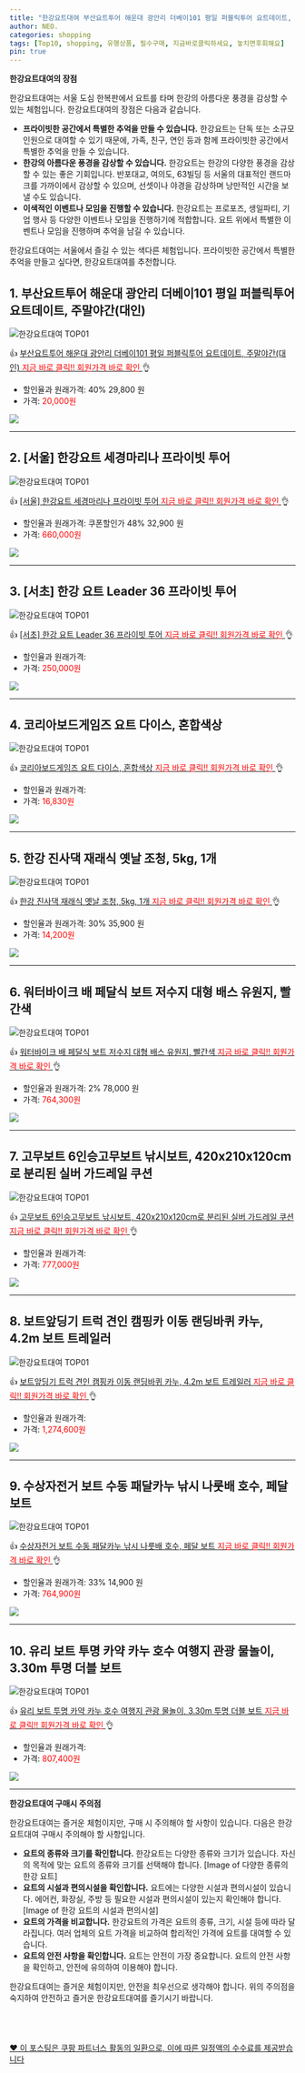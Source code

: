 ```yaml
---
title: "한강요트대여 부산요트투어 해운대 광안리 더베이101 평일 퍼블릭투어 요트데이트, 주말야간(대인) 필수 필요 추천 제품 비교 최저 가격 비교 장점 구매 후기 구매평"
author: NEO.
categories: shopping
tags: [Top10, shopping, 유행상품, 필수구매, 지금바로클릭하세요, 놓치면후회해요]
pin: true
---
```

**한강요트대여의 장점**

한강요트대여는 서울 도심 한복판에서 요트를 타며 한강의 아름다운 풍경을 감상할 수 있는 체험입니다. 한강요트대여의 장점은 다음과 같습니다.

* **프라이빗한 공간에서 특별한 추억을 만들 수 있습니다.** 한강요트는 단독 또는 소규모 인원으로 대여할 수 있기 때문에, 가족, 친구, 연인 등과 함께 프라이빗한 공간에서 특별한 추억을 만들 수 있습니다.
* **한강의 아름다운 풍경을 감상할 수 있습니다.** 한강요트는 한강의 다양한 풍경을 감상할 수 있는 좋은 기회입니다. 반포대교, 여의도, 63빌딩 등 서울의 대표적인 랜드마크를 가까이에서 감상할 수 있으며, 선셋이나 야경을 감상하며 낭만적인 시간을 보낼 수도 있습니다.
* **이색적인 이벤트나 모임을 진행할 수 있습니다.** 한강요트는 프로포즈, 생일파티, 기업 행사 등 다양한 이벤트나 모임을 진행하기에 적합합니다. 요트 위에서 특별한 이벤트나 모임을 진행하며 추억을 남길 수 있습니다.

한강요트대여는 서울에서 즐길 수 있는 색다른 체험입니다. 프라이빗한 공간에서 특별한 추억을 만들고 싶다면, 한강요트대여를 추천합니다.

   

## 1. 부산요트투어 해운대 광안리 더베이101 평일 퍼블릭투어 요트데이트, 주말야간(대인)

![한강요트대여 TOP01](https://thumbnail8.coupangcdn.com/thumbnails/remote/490x490ex/image/vendor_inventory/81e3/1e21cd57bc9585284170c255486576dedb0a8366b15f4175df9eb6da1fbd.jpg)


👍 [부산요트투어 해운대 광안리 더베이101 평일 퍼블릭투어 요트데이트, 주말야간(대인) <font color=red> 지금 바로 클릭!! 회원가격 바로 확인 </font> ](https://link.coupang.com/re/AFFSDP?lptag=AF3617701&subid=GithubCoopas&pageKey=7716379575&traceid=V0-153&itemId=20697054160&vendorItemId=87768435647) 👌 


- 할인율과 원래가격: 40%  29,800   원
- 가격: <span style='color:red'>20,000원</span>

[![](/discount_price.png)](https://link.coupang.com/re/AFFSDP?lptag=AF3617701&subid=GithubCoopas&pageKey=7716379575&traceid=V0-153&itemId=20697054160&vendorItemId=87768435647)

---


   

## 2. [서울] 한강요트 세경마리나 프라이빗 투어

![한강요트대여 TOP01](https://thumbnail7.coupangcdn.com/thumbnails/remote/490x490ex/image/travel_reactor/travelSeller/common/A00351315/c0841aba-9b82-42a6-8bd0-086187d75cfb.jpg)


👍 [[서울] 한강요트 세경마리나 프라이빗 투어 <font color=red> 지금 바로 클릭!! 회원가격 바로 확인 </font> ](https://link.coupang.com/re/AFFTDP?lptag=AF3617701&subid=GithubCoopas&pageKey=10000001780902&traceid=V0-153&itemId=None&vendorItemId=None) 👌 


- 할인율과 원래가격: 쿠폰할인가 48%  32,900   원
- 가격: <span style='color:red'>660,000원</span>

[![](/discount_price.png)](https://link.coupang.com/re/AFFTDP?lptag=AF3617701&subid=GithubCoopas&pageKey=10000001780902&traceid=V0-153&itemId=None&vendorItemId=None)

---


   

## 3. [서초] 한강 요트 Leader 36 프라이빗 투어

![한강요트대여 TOP01](https://thumbnail9.coupangcdn.com/thumbnails/remote/490x490ex/image/travel_reactor/travelSeller/common/A00351315/71a7035d-01c1-48b8-bc15-b290b72ba457.jpg)


👍 [[서초] 한강 요트 Leader 36 프라이빗 투어 <font color=red> 지금 바로 클릭!! 회원가격 바로 확인 </font> ](https://link.coupang.com/re/AFFTDP?lptag=AF3617701&subid=GithubCoopas&pageKey=10000000627737&traceid=V0-153&itemId=None&vendorItemId=None) 👌 


- 할인율과 원래가격: 
- 가격: <span style='color:red'>250,000원</span>

[![](/discount_price.png)](https://link.coupang.com/re/AFFTDP?lptag=AF3617701&subid=GithubCoopas&pageKey=10000000627737&traceid=V0-153&itemId=None&vendorItemId=None)

---


   

## 4. 코리아보드게임즈 요트 다이스, 혼합색상

![한강요트대여 TOP01](https://thumbnail7.coupangcdn.com/thumbnails/remote/490x490ex/image/rs_quotation_api/sss7eekk/cdc9981a25d740608ee5a0abcd08f29f.jpg)


👍 [코리아보드게임즈 요트 다이스, 혼합색상 <font color=red> 지금 바로 클릭!! 회원가격 바로 확인 </font> ](https://link.coupang.com/re/AFFSDP?lptag=AF3617701&subid=GithubCoopas&pageKey=4917565660&traceid=V0-153&itemId=6437339596&vendorItemId=73731863522) 👌 


- 할인율과 원래가격: 
- 가격: <span style='color:red'>16,830원</span>

[![](/discount_price.png)](https://link.coupang.com/re/AFFSDP?lptag=AF3617701&subid=GithubCoopas&pageKey=4917565660&traceid=V0-153&itemId=6437339596&vendorItemId=73731863522)

---


   

## 5. 한강 진사댁 재래식 옛날 조청, 5kg, 1개

![한강요트대여 TOP01](https://thumbnail9.coupangcdn.com/thumbnails/remote/490x490ex/image/retail/images/2021/02/25/10/4/28679a5e-d7be-49f3-a075-0cba9cd6fce0.jpg)


👍 [한강 진사댁 재래식 옛날 조청, 5kg, 1개 <font color=red> 지금 바로 클릭!! 회원가격 바로 확인 </font> ](https://link.coupang.com/re/AFFSDP?lptag=AF3617701&subid=GithubCoopas&pageKey=5069491845&traceid=V0-153&itemId=6857740747&vendorItemId=74150395902) 👌 


- 할인율과 원래가격: 30%  35,900   원
- 가격: <span style='color:red'>14,200원</span>

[![](/discount_price.png)](https://link.coupang.com/re/AFFSDP?lptag=AF3617701&subid=GithubCoopas&pageKey=5069491845&traceid=V0-153&itemId=6857740747&vendorItemId=74150395902)

---


   

## 6. 워터바이크 배 페달식 보트 저수지 대형 배스 유원지, 빨간색

![한강요트대여 TOP01](https://thumbnail10.coupangcdn.com/thumbnails/remote/490x490ex/image/vendor_inventory/f564/4e05d59e9cc7f92e53949991918b81fe1cc0645e76383a01a3eae4a1c35d.jpg)


👍 [워터바이크 배 페달식 보트 저수지 대형 배스 유원지, 빨간색 <font color=red> 지금 바로 클릭!! 회원가격 바로 확인 </font> ](https://link.coupang.com/re/AFFSDP?lptag=AF3617701&subid=GithubCoopas&pageKey=7764318893&traceid=V0-153&itemId=20944952691&vendorItemId=88011224422) 👌 


- 할인율과 원래가격: 2%  78,000   원
- 가격: <span style='color:red'>764,300원</span>

[![](/discount_price.png)](https://link.coupang.com/re/AFFSDP?lptag=AF3617701&subid=GithubCoopas&pageKey=7764318893&traceid=V0-153&itemId=20944952691&vendorItemId=88011224422)

---


   

## 7. 고무보트 6인승고무보트 낚시보트, 420x210x120cm로 분리된 실버 가드레일 쿠션

![한강요트대여 TOP01](https://thumbnail6.coupangcdn.com/thumbnails/remote/490x490ex/image/vendor_inventory/b0ca/3ba021df131643a0ee684eaeabe16bc48c05b2a3b9766090a7c77936c695.jpg)


👍 [고무보트 6인승고무보트 낚시보트, 420x210x120cm로 분리된 실버 가드레일 쿠션 <font color=red> 지금 바로 클릭!! 회원가격 바로 확인 </font> ](https://link.coupang.com/re/AFFSDP?lptag=AF3617701&subid=GithubCoopas&pageKey=7669611169&traceid=V0-153&itemId=20456135008&vendorItemId=87536170521) 👌 


- 할인율과 원래가격: 
- 가격: <span style='color:red'>777,000원</span>

[![](/discount_price.png)](https://link.coupang.com/re/AFFSDP?lptag=AF3617701&subid=GithubCoopas&pageKey=7669611169&traceid=V0-153&itemId=20456135008&vendorItemId=87536170521)

---


   

## 8. 보트앞딩기 트럭 견인 캠핑카 이동 랜딩바퀴 카누, 4.2m 보트 트레일러

![한강요트대여 TOP01](https://thumbnail7.coupangcdn.com/thumbnails/remote/490x490ex/image/vendor_inventory/7401/fa8ed0da2e98de305c5b354d6acbea3c58716179bffc66053af4162b491b.jpg)


👍 [보트앞딩기 트럭 견인 캠핑카 이동 랜딩바퀴 카누, 4.2m 보트 트레일러 <font color=red> 지금 바로 클릭!! 회원가격 바로 확인 </font> ](https://link.coupang.com/re/AFFSDP?lptag=AF3617701&subid=GithubCoopas&pageKey=7764363490&traceid=V0-153&itemId=20945196986&vendorItemId=88011467664) 👌 


- 할인율과 원래가격: 
- 가격: <span style='color:red'>1,274,600원</span>

[![](/discount_price.png)](https://link.coupang.com/re/AFFSDP?lptag=AF3617701&subid=GithubCoopas&pageKey=7764363490&traceid=V0-153&itemId=20945196986&vendorItemId=88011467664)

---


   

## 9. 수상자전거 보트 수동 패달카누 낚시 나룻배 호수, 페달 보트

![한강요트대여 TOP01](https://thumbnail8.coupangcdn.com/thumbnails/remote/490x490ex/image/vendor_inventory/081c/bbbb1597f6b32b2538a0dd93b4a5ada891e18ddcc67416e6854172085510.jpg)


👍 [수상자전거 보트 수동 패달카누 낚시 나룻배 호수, 페달 보트 <font color=red> 지금 바로 클릭!! 회원가격 바로 확인 </font> ](https://link.coupang.com/re/AFFSDP?lptag=AF3617701&subid=GithubCoopas&pageKey=7764318961&traceid=V0-153&itemId=20944953042&vendorItemId=88011224984) 👌 


- 할인율과 원래가격: 33%  14,900   원
- 가격: <span style='color:red'>764,900원</span>

[![](/discount_price.png)](https://link.coupang.com/re/AFFSDP?lptag=AF3617701&subid=GithubCoopas&pageKey=7764318961&traceid=V0-153&itemId=20944953042&vendorItemId=88011224984)

---


   

## 10. 유리 보트 투명 카약 카누 호수 여행지 관광 물놀이, 3.30m 투명 더블 보트

![한강요트대여 TOP01](https://thumbnail7.coupangcdn.com/thumbnails/remote/490x490ex/image/vendor_inventory/f700/5780272972143bb5793ecc351d7844779aa2964b80a7f37e7a5427317193.jpg)


👍 [유리 보트 투명 카약 카누 호수 여행지 관광 물놀이, 3.30m 투명 더블 보트 <font color=red> 지금 바로 클릭!! 회원가격 바로 확인 </font> ](https://link.coupang.com/re/AFFSDP?lptag=AF3617701&subid=GithubCoopas&pageKey=7764536212&traceid=V0-153&itemId=20946196691&vendorItemId=88012370998) 👌 


- 할인율과 원래가격: 
- 가격: <span style='color:red'>807,400원</span>

[![](/discount_price.png)](https://link.coupang.com/re/AFFSDP?lptag=AF3617701&subid=GithubCoopas&pageKey=7764536212&traceid=V0-153&itemId=20946196691&vendorItemId=88012370998)

---
**한강요트대여 구매시 주의점**

한강요트대여는 즐거운 체험이지만, 구매 시 주의해야 할 사항이 있습니다. 다음은 한강요트대여 구매시 주의해야 할 사항입니다.

* **요트의 종류와 크기를 확인합니다.** 한강요트는 다양한 종류와 크기가 있습니다. 자신의 목적에 맞는 요트의 종류와 크기를 선택해야 합니다.
[Image of 다양한 종류의 한강 요트]
* **요트의 시설과 편의시설을 확인합니다.** 요트에는 다양한 시설과 편의시설이 있습니다. 에어컨, 화장실, 주방 등 필요한 시설과 편의시설이 있는지 확인해야 합니다.
[Image of 한강 요트의 시설과 편의시설]
* **요트의 가격을 비교합니다.** 한강요트의 가격은 요트의 종류, 크기, 시설 등에 따라 달라집니다. 여러 업체의 요트 가격을 비교하여 합리적인 가격에 요트를 대여할 수 있습니다.
* **요트의 안전 사항을 확인합니다.** 요트는 안전이 가장 중요합니다. 요트의 안전 사항을 확인하고, 안전에 유의하여 이용해야 합니다.

한강요트대여는 즐거운 체험이지만, 안전을 최우선으로 생각해야 합니다. 위의 주의점을 숙지하여 안전하고 즐거운 한강요트대여를 즐기시기 바랍니다.<br><br><br><br><br> [ ❤  이 포스팅은 쿠팡 파트너스 활동의 일환으로, 이에 따른 일정액의 수수료를 제공받습니다](https://link.coupang.com/a/bcEFyh)